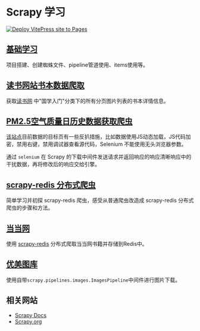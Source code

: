 # Scrapy 学习

[![Deploy VitePress site to Pages](https://github.com/curder/scrapy-study/actions/workflows/deploy.yml/badge.svg)](https://github.com/curder/scrapy-study/actions/workflows/deploy.yml)

## [基础学习](examples/basic/README.md)

项目搭建、创建蜘蛛文件、pipeline管道使用、items使用等。

## [读书网站书本数据爬取](examples/dushu.com/README.md)

获取[读书网](https://www.dushu.com/book/1617.html) 中"国学入门"分类下的所有分页图片列表的书本详情信息。

## [PM2.5空气质量日历史数据获取爬虫](examples/aqistudy.cn/README.md)

[该站点](https://www.aqistudy.cn/historydata/)目前数据的目标页有一些反扒措施，比如数据使用JS动态加载，JS代码加密，禁用右键，禁用调试器查看源代码，Selenium 不能使用无头浏览器参数。

通过 `selenium` 在 Scrapy 的下载中间件发送请求并返回响应的响应清晰响应中的干扰数据，再将修改后的响应交给引擎。


## [scrapy-redis 分布式爬虫](examples/redis/README.md)

简单学习并初探 scrapy-redis 爬虫，感受从普通爬虫改造成 scrapy-redis 分布式爬虫的步骤和方法。

## [当当网](examples/dangdang.com/README.md)

使用 [scrapy-redis](https://github.com/rmax/scrapy-redis) 分布式爬取当当网书籍并存储到Redis中。

## [优美图库](examples/umei.cc/README.md)

使用自带`scrapy.pipelines.images.ImagesPipeline`中间件进行图片下载。

## 相关网站

- [Scrapy Docs](https://docs.scrapy.org/en/latest/)
- [Scrapy.org](https://scrapy.org/)